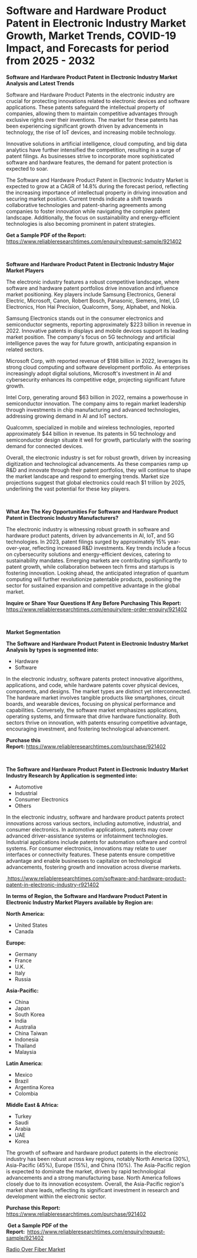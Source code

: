 <p><h1>Software and Hardware Product Patent in Electronic Industry Market Growth, Market Trends, COVID-19 Impact, and Forecasts for period from 2025 - 2032</h1></p><p><strong>Software and Hardware Product Patent in Electronic Industry Market Analysis and Latest Trends</strong></p>
<p><p>Software and Hardware Product Patents in the electronic industry are crucial for protecting innovations related to electronic devices and software applications. These patents safeguard the intellectual property of companies, allowing them to maintain competitive advantages through exclusive rights over their inventions. The market for these patents has been experiencing significant growth driven by advancements in technology, the rise of IoT devices, and increasing mobile technology. </p><p>Innovative solutions in artificial intelligence, cloud computing, and big data analytics have further intensified the competition, resulting in a surge of patent filings. As businesses strive to incorporate more sophisticated software and hardware features, the demand for patent protection is expected to soar. </p><p>The Software and Hardware Product Patent in Electronic Industry Market is expected to grow at a CAGR of 14.8% during the forecast period, reflecting the increasing importance of intellectual property in driving innovation and securing market position. Current trends indicate a shift towards collaborative technologies and patent-sharing agreements among companies to foster innovation while navigating the complex patent landscape. Additionally, the focus on sustainability and energy-efficient technologies is also becoming prominent in patent strategies.</p></p>
<p><strong>Get a Sample PDF of the Report:&nbsp;</strong> <a href="https://www.reliableresearchtimes.com/enquiry/request-sample/921402?utm_campaign=2305&utm_medium=2&utm_source=Github&utm_content=ia&utm_term=12022025&utm_id=software-and-hardware-product-patent-in-electronic-industry">https://www.reliableresearchtimes.com/enquiry/request-sample/921402</a></p>
<p>&nbsp;</p>
<p><strong>Software and Hardware Product Patent in Electronic Industry Major Market Players</strong></p>
<p><p>The electronic industry features a robust competitive landscape, where software and hardware patent portfolios drive innovation and influence market positioning. Key players include Samsung Electronics, General Electric, Microsoft, Canon, Robert Bosch, Panasonic, Siemens, Intel, LG Electronics, Hon Hai Precision, Qualcomm, Sony, Alphabet, and Nokia. </p><p>Samsung Electronics stands out in the consumer electronics and semiconductor segments, reporting approximately $223 billion in revenue in 2022. Innovative patents in displays and mobile devices support its leading market position. The company's focus on 5G technology and artificial intelligence paves the way for future growth, anticipating expansion in related sectors.</p><p>Microsoft Corp, with reported revenue of $198 billion in 2022, leverages its strong cloud computing and software development portfolio. As enterprises increasingly adopt digital solutions, Microsoft's investment in AI and cybersecurity enhances its competitive edge, projecting significant future growth.</p><p>Intel Corp, generating around $63 billion in 2022, remains a powerhouse in semiconductor innovation. The company aims to regain market leadership through investments in chip manufacturing and advanced technologies, addressing growing demand in AI and IoT sectors.</p><p>Qualcomm, specialized in mobile and wireless technologies, reported approximately $44 billion in revenue. Its patents in 5G technology and semiconductor design situate it well for growth, particularly with the soaring demand for connected devices.</p><p>Overall, the electronic industry is set for robust growth, driven by increasing digitization and technological advancements. As these companies ramp up R&D and innovate through their patent portfolios, they will continue to shape the market landscape and respond to emerging trends. Market size projections suggest that global electronics could reach $1 trillion by 2025, underlining the vast potential for these key players.</p></p>
<p>&nbsp;</p>
<p><strong>What Are The Key Opportunities For Software and Hardware Product Patent in Electronic Industry Manufacturers?</strong></p>
<p><p>The electronic industry is witnessing robust growth in software and hardware product patents, driven by advancements in AI, IoT, and 5G technologies. In 2023, patent filings surged by approximately 15% year-over-year, reflecting increased R&D investments. Key trends include a focus on cybersecurity solutions and energy-efficient devices, catering to sustainability mandates. Emerging markets are contributing significantly to patent growth, while collaboration between tech firms and startups is fostering innovation. Looking ahead, the anticipated integration of quantum computing will further revolutionize patentable products, positioning the sector for sustained expansion and competitive advantage in the global market.</p></p>
<p><strong>Inquire or Share Your Questions If Any Before Purchasing This Report:</strong> <a href="https://www.reliableresearchtimes.com/enquiry/pre-order-enquiry/921402?utm_campaign=2305&utm_medium=2&utm_source=Github&utm_content=ia&utm_term=12022025&utm_id=software-and-hardware-product-patent-in-electronic-industry">https://www.reliableresearchtimes.com/enquiry/pre-order-enquiry/921402</a></p>
<p>&nbsp;</p>
<p><strong>Market Segmentation</strong></p>
<p><strong>The Software and Hardware Product Patent in Electronic Industry Market Analysis by types is segmented into:</strong></p>
<p><ul><li>Hardware</li><li>Software</li></ul></p>
<p><p>In the electronic industry, software patents protect innovative algorithms, applications, and code, while hardware patents cover physical devices, components, and designs. The market types are distinct yet interconnected. The hardware market involves tangible products like smartphones, circuit boards, and wearable devices, focusing on physical performance and capabilities. Conversely, the software market emphasizes applications, operating systems, and firmware that drive hardware functionality. Both sectors thrive on innovation, with patents ensuring competitive advantage, encouraging investment, and fostering technological advancement.</p></p>
<p><strong>Purchase this Report:&nbsp;</strong><a href="https://www.reliableresearchtimes.com/purchase/921402?utm_campaign=2305&utm_medium=2&utm_source=Github&utm_content=ia&utm_term=12022025&utm_id=software-and-hardware-product-patent-in-electronic-industry">https://www.reliableresearchtimes.com/purchase/921402</a></p>
<p>&nbsp;</p>
<p><strong>The Software and Hardware Product Patent in Electronic Industry Market Industry Research by Application is segmented into:</strong></p>
<p><ul><li>Automotive</li><li>Industrial</li><li>Consumer Electronics</li><li>Others</li></ul></p>
<p><p>In the electronic industry, software and hardware product patents protect innovations across various sectors, including automotive, industrial, and consumer electronics. In automotive applications, patents may cover advanced driver-assistance systems or infotainment technologies. Industrial applications include patents for automation software and control systems. For consumer electronics, innovations may relate to user interfaces or connectivity features. These patents ensure competitive advantage and enable businesses to capitalize on technological advancements, fostering growth and innovation across diverse markets.</p></p>
<p><a href="https://www.reliableresearchtimes.com/software-and-hardware-product-patent-in-electronic-industry-r921402?utm_campaign=2305&utm_medium=2&utm_source=Github&utm_content=ia&utm_term=12022025&utm_id=software-and-hardware-product-patent-in-electronic-industry">&nbsp;https://www.reliableresearchtimes.com/software-and-hardware-product-patent-in-electronic-industry-r921402</a></p>
<p><strong>In terms of Region, the Software and Hardware Product Patent in Electronic Industry Market Players available by Region are:</strong></p>
<p>
    <p> <strong> North America: </strong>
        <ul>
            <li>United States</li>
            <li>Canada</li>
        </ul>
        </p> 
    <p> <strong> Europe: </strong>
        <ul>
            <li>Germany</li>
            <li>France</li>
            <li>U.K.</li>
            <li>Italy</li>
            <li>Russia</li>
        </ul>
        </p> 
    <p> <strong> Asia-Pacific: </strong>
        <ul>
            <li>China</li>
            <li>Japan</li>
            <li>South Korea</li>
            <li>India</li>
            <li>Australia</li>
            <li>China Taiwan</li>
            <li>Indonesia</li>
            <li>Thailand</li>
            <li>Malaysia</li>
        </ul>
        </p> 
    <p> <strong> Latin America: </strong>
        <ul>
            <li>Mexico</li>
            <li>Brazil</li>
            <li>Argentina Korea</li>
            <li>Colombia</li>
        </ul>
        </p> 
    <p> <strong> Middle East & Africa: </strong>
        <ul>
            <li>Turkey</li>
            <li>Saudi</li>
            <li>Arabia</li>
            <li>UAE</li>
            <li>Korea</li>
        </ul>
    </p>
    </p>
<p><p>The growth of software and hardware product patents in the electronic industry has been robust across key regions, notably North America (30%), Asia-Pacific (45%), Europe (15%), and China (10%). The Asia-Pacific region is expected to dominate the market, driven by rapid technological advancements and a strong manufacturing base. North America follows closely due to its innovation ecosystem. Overall, the Asia-Pacific region's market share leads, reflecting its significant investment in research and development within the electronic sector.</p></p>
<p><strong>Purchase this Report: </strong><a href="https://www.reliableresearchtimes.com/purchase/921402?utm_campaign=2305&utm_medium=2&utm_source=Github&utm_content=ia&utm_term=12022025&utm_id=software-and-hardware-product-patent-in-electronic-industry">https://www.reliableresearchtimes.com/purchase/921402</a></p>
<p>&nbsp;<strong>Get a Sample PDF of the Report:&nbsp;&nbsp;</strong><a href="https://www.reliableresearchtimes.com/enquiry/request-sample/921402?utm_campaign=2305&utm_medium=2&utm_source=Github&utm_content=ia&utm_term=12022025&utm_id=software-and-hardware-product-patent-in-electronic-industry">https://www.reliableresearchtimes.com/enquiry/request-sample/921402</a></p>
<p><strong></strong></p>
<p><p><a href="https://github.com/NargisHussain432/Market-Research-Report-List-1/blob/main/radio-over-fiber-market.md?utm_campaign=2305&utm_medium=2&utm_source=Github&utm_content=ia&utm_term=12022025&utm_id=software-and-hardware-product-patent-in-electronic-industry">Radio Over Fiber Market</a></p></p>